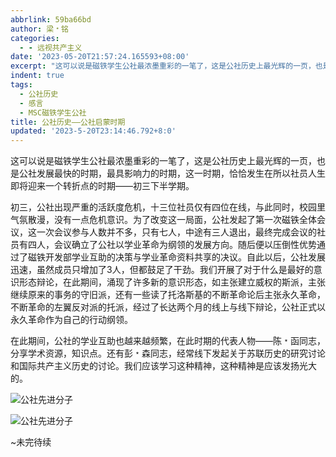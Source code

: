 ```yaml
---
abbrlink: 59ba66bd
author: 梁﹡铭
categories:
  - - 远视共产主义
date: '2023-05-20T21:57:24.165593+08:00'
excerpt: "这可以说是磁铁学生公社最浓墨重彩的一笔了，这是公社历史上最光辉的一页，也是公社发展最快的时期，最具影响力的时期，这一时期，恰恰发生在所以社员人生即将迎来一个转折点的时期——初三下半学期。\_初三，公社出现严重的活跃度危机，十三位社员仅有四位在线，与此同时，校园里气氛散漫，没有一点危机意识。为了改变这一局面，公社发起了第一次磁铁全体会议，这一次会议参与人数并不多，只有七人，中途有三人退出，最终完成会议..."
indent: true
tags:
  - 公社历史
  - 感言
  - MSC磁铁学生公社
title: 公社历史——公社启蒙时期
updated: '2023-5-20T23:14:46.792+8:0'
---
```

这可以说是磁铁学生公社最浓墨重彩的一笔了，这是公社历史上最光辉的一页，也是公社发展最快的时期，最具影响力的时期，这一时期，恰恰发生在所以社员人生即将迎来一个转折点的时期——初三下半学期。

初三，公社出现严重的活跃度危机，十三位社员仅有四位在线，与此同时，校园里气氛散漫，没有一点危机意识。为了改变这一局面，公社发起了第一次磁铁全体会议，这一次会议参与人数并不多，只有七人，中途有三人退出，最终完成会议的社员有四人，会议确立了公社以学业革命为纲领的发展方向。随后便以压倒性优势通过了磁铁开发部学业互助的决策与学业革命资料共享的决议。自此以后，公社发展迅速，虽然成员只增加了3人，但都鼓足了干劲。我们开展了对于什么是最好的意识形态辩论，在此期间，涌现了许多新的意识形态，如主张建立威权的斯派，主张继续原来的事务的守旧派，还有一些读了托洛斯基的不断革命论后主张永久革命，不断革命的左翼反对派的托派，经过了长达两个月的线上与线下辩论，公社正式以永久革命作为自己的行动纲领。

在此期间，公社的学业互助也越来越频繁，在此时期的代表人物——陈﹡函同志，分享学术资源，知识点。还有彭﹡森同志，经常线下发起关于苏联历史的研究讨论和国际共产主义历史的讨论。我们应该学习这种精神，这种精神是应该发扬光大的。

![公社先进分子](https://cdn.jsdelivr.net/gh/MSCMDD/PicGoCDN/Qexo/2023/5/a6fe99b74711375aab0af1e3a6b2cceb.png)

![公社先进分子](https://cdn.jsdelivr.net/gh/MSCMDD/PicGoCDN/Qexo/2023/5/77d6b94968b6369fd624f8bbad65af72.png)

~未完待续
